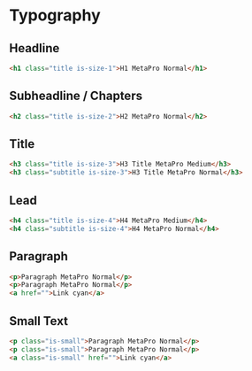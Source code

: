 # Typography 

## Headline

```html
<h1 class="title is-size-1">H1 MetaPro Normal</h1>
```

## Subheadline / Chapters

```html
<h2 class="title is-size-2">H2 MetaPro Normal</h2>
```

## Title

```html
<h3 class="title is-size-3">H3 Title MetaPro Medium</h3>
<h3 class="subtitle is-size-3">H3 Title MetaPro Normal</h3>
```

## Lead

```html
<h4 class="title is-size-4">H4 MetaPro Medium</h4>
<h4 class="subtitle is-size-4">H4 MetaPro Normal</h4>
```

## Paragraph

```html
<p>Paragraph MetaPro Normal</p>
<p>Paragraph MetaPro Normal</p>
<a href="">Link cyan</a>
```

## Small Text

```html
<p class="is-small">Paragraph MetaPro Normal</p>
<p class="is-small">Paragraph MetaPro Normal</p>
<a class="is-small" href="">Link cyan</a>
```
